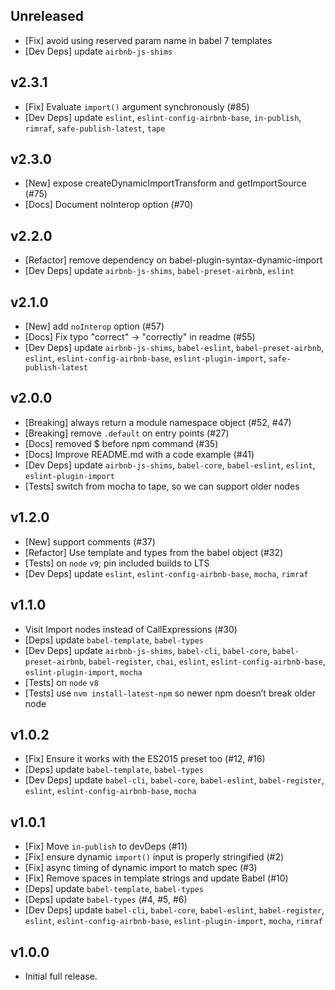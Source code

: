 ## Unreleased
- [Fix] avoid using reserved param name in babel 7 templates
- [Dev Deps] update `airbnb-js-shims`

## v2.3.1
- [Fix] Evaluate `import()` argument synchronously (#85)
- [Dev Deps] update `eslint`, `eslint-config-airbnb-base`, `in-publish`, `rimraf`, `safe-publish-latest`, `tape`

## v2.3.0
- [New] expose createDynamicImportTransform and getImportSource (#75)
- [Docs] Document noInterop option (#70)

## v2.2.0
- [Refactor] remove dependency on babel-plugin-syntax-dynamic-import
- [Dev Deps] update `airbnb-js-shims`, `babel-preset-airbnb`, `eslint`

## v2.1.0
- [New] add `noInterop` option (#57)
- [Docs] Fix typo "correct" -> "correctly" in readme (#55)
- [Dev Deps] update `airbnb-js-shims`, `babel-eslint`, `babel-preset-airbnb`, `eslint`, `eslint-config-airbnb-base`, `eslint-plugin-import`, `safe-publish-latest`

## v2.0.0
- [Breaking] always return a module namespace object (#52, #47)
- [Breaking] remove `.default` on entry points (#27)
- [Docs] removed $ before npm command (#35)
- [Docs] Improve README.md with a code example (#41)
- [Dev Deps] update `airbnb-js-shims`, `babel-core`, `babel-eslint`, `eslint`, `eslint-plugin-import`
- [Tests] switch from mocha to tape, so we can support older nodes

## v1.2.0
- [New] support comments (#37)
- [Refactor] Use template and types from the babel object (#32)
- [Tests] on `node` `v9`; pin included builds to LTS
- [Dev Deps] update `eslint`, `eslint-config-airbnb-base`, `mocha`, `rimraf`

## v1.1.0
- Visit Import nodes instead of CallExpressions (#30)
- [Deps] update `babel-template`, `babel-types`
- [Dev Deps] update `airbnb-js-shims`, `babel-cli`, `babel-core`, `babel-preset-airbnb`, `babel-register`, `chai`, `eslint`, `eslint-config-airbnb-base`, `eslint-plugin-import`, `mocha`
- [Tests] on `node` `v8`
- [Tests] use `nvm install-latest-npm` so newer npm doesn’t break older node

## v1.0.2
- [Fix] Ensure it works with the ES2015 preset too (#12, #16)
- [Deps] update `babel-template`, `babel-types`
- [Dev Deps] update `babel-cli`, `babel-core`, `babel-eslint`, `babel-register`, `eslint`, `eslint-config-airbnb-base`, `mocha`

## v1.0.1
- [Fix] Move `in-publish` to devDeps (#11)
- [Fix] ensure dynamic `import()` input is properly stringified (#2)
- [Fix] async timing of dynamic import to match spec (#3)
- [Fix] Remove spaces in template strings and update Babel (#10)
- [Deps] update `babel-template`, `babel-types`
- [Deps] update `babel-types` (#4, #5, #6)
- [Dev Deps] update `babel-cli`, `babel-core`, `babel-eslint`, `babel-register`, `eslint`, `eslint-config-airbnb-base`, `eslint-plugin-import`, `mocha`, `rimraf`

## v1.0.0
- Initial full release.

